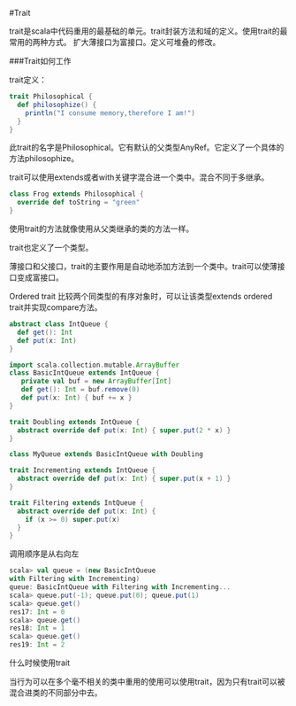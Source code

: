 #Trait

trait是scala中代码重用的最基础的单元。trait封装方法和域的定义。使用trait的最常用的两种方式。
扩大薄接口为富接口。定义可堆叠的修改。

###Trait如何工作

trait定义：
```scala
trait Philosophical {
  def philosophize() {
    println("I consume memory,therefore I am!")
  }
}
```
此trait的名字是Philosophical。它有默认的父类型AnyRef。它定义了一个具体的方法philosophize。

trait可以使用extends或者with关键字混合进一个类中。混合不同于多继承。
```scala
class Frog extends Philosophical {
  override def toString = "green"
}
```
使用trait的方法就像使用从父类继承的类的方法一样。

trait也定义了一个类型。

薄接口和父接口，trait的主要作用是自动地添加方法到一个类中。trait可以使薄接口变成富接口。

Ordered trait
比较两个同类型的有序对象时，可以让该类型extends ordered trait并实现compare方法。

```scala
abstract class IntQueue {
  def get(): Int
  def put(x: Int)
}

import scala.collection.mutable.ArrayBuffer
class BasicIntQueue extends IntQueue {
   private val buf = new ArrayBuffer[Int]
   def get(): Int = buf.remove(0)
   def put(x: Int) { buf += x }
}

trait Doubling extends IntQueue {
  abstract override def put(x: Int) { super.put(2 * x) }
}

class MyQueue extends BasicIntQueue with Doubling

trait Incrementing extends IntQueue {
  abstract override def put(x: Int) { super.put(x + 1) }
}

trait Filtering extends IntQueue {
  abstract override def put(x: Int) {
    if (x >= 0) super.put(x)
  }
}
```
调用顺序是从右向左
```scala
scala> val queue = (new BasicIntQueue
with Filtering with Incrementing)
queue: BasicIntQueue with Filtering with Incrementing...
scala> queue.put(-1); queue.put(0); queue.put(1)
scala> queue.get()
res17: Int = 0
scala> queue.get()
res18: Int = 1
scala> queue.get()
res19: Int = 2
```
什么时候使用trait
> 
当行为可以在多个毫不相关的类中重用的使用可以使用trait，因为只有trait可以被混合进类的不同部分中去。







